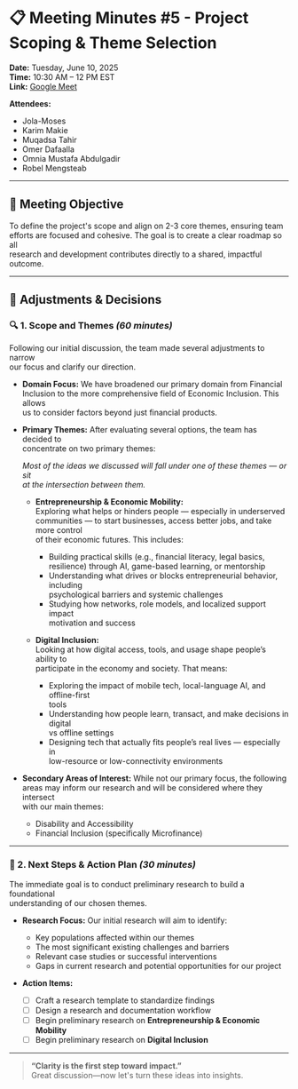 # 📋 Meeting Minutes #5 - Project Scoping & Theme Selection

**Date:** Tuesday, June 10, 2025  
**Time:** 10:30 AM – 12 PM EST  
**Link:** [Google Meet](https://meet.google.com/pej-gmdq-soa)

**Attendees:**

- Jola-Moses  
- Karim Makie  
- Muqadsa Tahir  
- Omer Dafaalla  
- Omnia Mustafa Abdulgadir  
- Robel Mengsteab  

---

## 🎯 Meeting Objective

To define the project's scope and align on 2-3 core themes, ensuring team  
efforts are focused and cohesive. The goal is to create a clear roadmap so all  
research and development contributes directly to a shared, impactful outcome.

---

## 🔄 Adjustments & Decisions

### 🔍 1. Scope and Themes *(60 minutes)*  

Following our initial discussion, the team made several adjustments to narrow  
our focus and clarify our direction.

- **Domain Focus:** We have broadened our primary domain from Financial  
  Inclusion to the more comprehensive field of Economic Inclusion. This allows  
  us to consider factors beyond just financial products.

- **Primary Themes:** After evaluating several options, the team has decided to  
  concentrate on two primary themes:

  *Most of the ideas we discussed will fall under one of these themes — or sit  
  at the intersection between them.*

  - **Entrepreneurship & Economic Mobility:**  
    Exploring what helps or hinders people — especially in underserved  
    communities — to start businesses, access better jobs, and take more control  
    of their economic futures. This includes:  
    - Building practical skills (e.g., financial literacy, legal basics,  
      resilience) through AI, game-based learning, or mentorship  
    - Understanding what drives or blocks entrepreneurial behavior, including  
      psychological barriers and systemic challenges  
    - Studying how networks, role models, and localized support impact  
      motivation and success  

  - **Digital Inclusion:**  
    Looking at how digital access, tools, and usage shape people’s ability to  
    participate in the economy and society. That means:  
    - Exploring the impact of mobile tech, local-language AI, and offline-first  
      tools  
    - Understanding how people learn, transact, and make decisions in digital  
      vs offline settings  
    - Designing tech that actually fits people’s real lives — especially in  
      low-resource or low-connectivity environments  

- **Secondary Areas of Interest:** While not our primary focus, the following  
  areas may inform our research and will be considered where they intersect  
  with our main themes:  
  - Disability and Accessibility  
  - Financial Inclusion (specifically Microfinance)

---

### 🚀 2. Next Steps & Action Plan *(30 minutes)*  

The immediate goal is to conduct preliminary research to build a foundational  
understanding of our chosen themes.

- **Research Focus:** Our initial research will aim to identify:  
  - Key populations affected within our themes  
  - The most significant existing challenges and barriers  
  - Relevant case studies or successful interventions  
  - Gaps in current research and potential opportunities for our project  

- **Action Items:**  
  - [ ] Craft a research template to standardize findings  
  - [ ] Design a research and documentation workflow  
  - [ ] Begin preliminary research on **Entrepreneurship & Economic Mobility**  
  - [ ] Begin preliminary research on **Digital Inclusion**

---

> **“Clarity is the first step toward impact.”**  
> Great discussion—now let's turn these ideas into insights.
